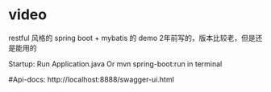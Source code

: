 # video

restful 风格的 spring boot + mybatis 的 demo
2年前写的，版本比较老，但是还是能用的

Startup:
  Run Application.java Or mvn spring-boot:run in terminal 

#Api-docs:
  http://localhost:8888/swagger-ui.html
